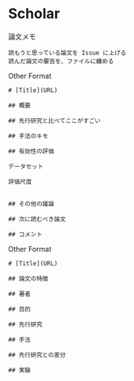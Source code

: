# Scholar

論文メモ

    読もうと思っている論文を Issue に上げる
    読んだ論文の要旨を、ファイルに纏める

Other Format

    # [Title](URL)

    ## 概要

    ## 先行研究と比べてここがすごい

    ## 手法のキモ

    ## 有効性の評価
    
    データセット
    
    評価尺度
    
 
    ## その他の議論

    ## 次に読むべき論文

    ## コメント




Other Format

    # [Title](URL)

    ## 論文の特徴

    ## 著者

    ## 目的

    ## 先行研究
 
    ## 手法

    ## 先行研究との差分

    ## 実験
